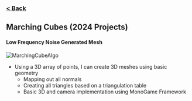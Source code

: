 ### [< Back](https://github.com/Jstaria/TestProjects/tree/main?tab=readme-ov-file#readme)

## Marching Cubes (2024 Projects)

#### Low Frequency Noise Generated Mesh
![MarchingCubeAlgo](https://i.imgur.com/CQ7iPDX.png)

- Using a 3D array of points, I can create 3D meshes using basic geometry
    - Mapping out all normals
    - Creating all triangles based on a triangulation table
    - Basic 3D and camera implementation using MonoGame Framework
